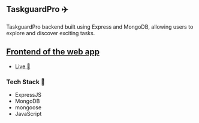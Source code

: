 ## TaskguardPro ✈️

TaskguardPro backend built using Express and MongoDB, 
allowing users to explore and discover exciting tasks.

## [Frontend of the web app](https://github.com/ishan-im/taskguardPro)

+ [Live 🔗](https://taskguard-pro.vercel.app/)

### Tech Stack 🚀
- ExpressJS
- MongoDB
- mongoose
- JavaScript
